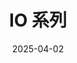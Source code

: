 ﻿---
title: "IO 系列"
description: "IO效率优化系列"
date: 2025-04-02
weight: 30
slug: "io-series"
categories:
    - 后端开发
tags:
    - IO
---